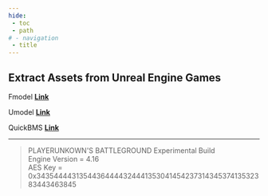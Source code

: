 ```yaml
---
hide:
 - toc
 - path
# - navigation
 - title
---
```

## Extract Assets from Unreal Engine Games

Fmodel [**Link**](https://fmodel.app/)

Umodel [**Link**](https://www.gildor.org/en/projects/umodel)

QuickBMS [**Link**](http://aluigi.altervista.org/quickbms.htm)

---
> PLAYERUNKOWN'S BATTLEGROUND Experimental Build<br> 
> Engine Version = 4.16<br>
> AES Key = 0x3435444431354436444432444135304145423731434537413532383443463845